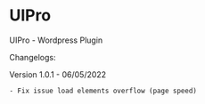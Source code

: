 # UIPro
UIPro - Wordpress Plugin

Changelogs:

Version 1.0.1 - 06/05/2022

    - Fix issue load elements overflow (page speed)